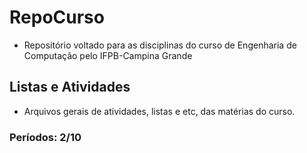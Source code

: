 
# RepoCurso
- Repositório voltado para as disciplinas do curso de Engenharia de Computação pelo IFPB-Campina Grande

## Listas e Atividades
* Arquivos gerais de atividades, listas e etc, das matérias do curso. 

### Períodos: 2/10
